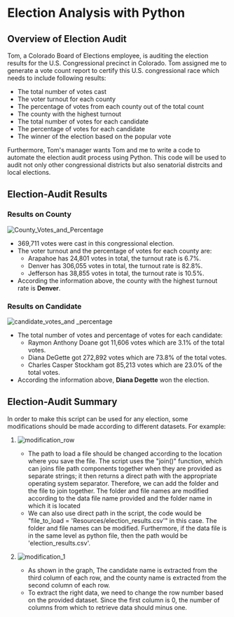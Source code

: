 # Election Analysis with Python

## Overview of Election Audit

Tom, a Colorado Board of Elections employee, is auditing the election results for the U.S. Congressional precinct in Colorado. Tom assigned me to generate a vote count report to certify this U.S. congressional race which needs to include following results:
  - The total number of votes cast
  - The voter turnout for each county
  - The percentage of votes from each county out of the total count
  - The county with the highest turnout
  - The total number of votes for each candidate
  - The percentage of votes for each candidate
  - The winner of the election based on the popular vote

Furthermore, Tom's manager wants Tom and me to write a code to automate the election audit process using Python. This code will be used to audit not only other congressional districts but also senatorial distrcits and local elections.

## Election-Audit Results

### Results on County
![County_Votes_and_Percentage](https://user-images.githubusercontent.com/82549782/118345335-9be4f400-b501-11eb-9147-04804b19917e.png)

- 369,711 votes were cast in this congressional election.
- The voter turnout and the percentage of votes for each county are:
  - Arapahoe has 24,801 votes in total, the turnout rate is 6.7%.
  - Denver has 306,055 votes in total, the turnout rate is 82.8%.
  - Jefferson has 38,855 votes in total, the turnout rate is 10.5%.
- According the information above, the county with the highest turnout rate is **Denver**.

### Results on Candidate
![candidate_votes_and _percentage](https://user-images.githubusercontent.com/82549782/118345475-aa7fdb00-b502-11eb-8c48-d3a521878fc3.png)

- The total number of votes and percentage of votes for each candidate:
  - Raymon Anthony Doane got 11,606 votes which are 3.1% of the total votes.
  - Diana DeGette got 272,892 votes which are 73.8% of the total votes.
  - Charles Casper Stockham got 85,213 votes which are 23.0% of the total votes.
- According the information above, **Diana Degette** won the election.

## Election-Audit Summary

In order to make this script can be used for any election, some modifications should be made according to different datasets. For example:

1. ![modification_row](https://user-images.githubusercontent.com/82549782/118348068-ba54ea80-b515-11eb-90e5-b2fa0d8cb6ed.png)
   - The path to load a file should be changed according to the location where you save the file. The script uses the "join()" function, which can joins file path components together when they are provided as separate strings; it then returns a direct path with the appropriate operating system separator. Therefore, we can add the folder and the file to join together. The folder and file names are modified according to the data file name provided and the folder name in which it is located
   - We can also use direct path in the script, the code would be "file_to_load = 'Resources/election_results.csv'" in this case. The folder and file names can be modified. Furthermore, if the data file is in the same level as python file, then the path would be 'election_results.csv'.

2. ![modification_1](https://user-images.githubusercontent.com/82549782/118347064-54b13000-b50e-11eb-950e-3a9c7e37da99.png)
 
   - As shown in the graph, The candidate name is extracted from the third column of each row, and the county name is extracted from the second column of each row. 
   - To extract the right data, we need to change the row number based on the provided dataset. Since the first column is 0, the number of columns from which to retrieve data should minus one.
